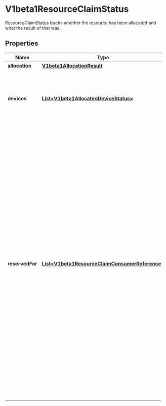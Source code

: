

# V1beta1ResourceClaimStatus

ResourceClaimStatus tracks whether the resource has been allocated and what the result of that was.

## Properties

| Name | Type | Description | Notes |
|------------ | ------------- | ------------- | -------------|
|**allocation** | [**V1beta1AllocationResult**](V1beta1AllocationResult.md) |  |  [optional] |
|**devices** | [**List&lt;V1beta1AllocatedDeviceStatus&gt;**](V1beta1AllocatedDeviceStatus.md) | Devices contains the status of each device allocated for this claim, as reported by the driver. This can include driver-specific information. Entries are owned by their respective drivers. |  [optional] |
|**reservedFor** | [**List&lt;V1beta1ResourceClaimConsumerReference&gt;**](V1beta1ResourceClaimConsumerReference.md) | ReservedFor indicates which entities are currently allowed to use the claim. A Pod which references a ResourceClaim which is not reserved for that Pod will not be started. A claim that is in use or might be in use because it has been reserved must not get deallocated.  In a cluster with multiple scheduler instances, two pods might get scheduled concurrently by different schedulers. When they reference the same ResourceClaim which already has reached its maximum number of consumers, only one pod can be scheduled.  Both schedulers try to add their pod to the claim.status.reservedFor field, but only the update that reaches the API server first gets stored. The other one fails with an error and the scheduler which issued it knows that it must put the pod back into the queue, waiting for the ResourceClaim to become usable again.  There can be at most 256 such reservations. This may get increased in the future, but not reduced. |  [optional] |



